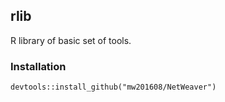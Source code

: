 ## rlib

R library of basic set of tools.

### Installation
```
devtools::install_github("mw201608/NetWeaver")
```
